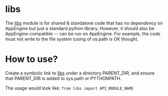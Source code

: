 # libs

The [libs](libs) module is for shared & standalone code that has no dependency
on AppEngine but just a standard python library. However, it should also be
AppEngine-compatible -- can be run on AppEngine. For example, the code must not
write to the file system (using of os.path is OK though).

# How to use?

Create a symbolic link to [libs](libs) under a directory PARENT\_DIR, and ensure
that PARENT\_DIR is added to sys.path or PYTHONPATH.

The usage would look like: `from libs import API_MODULE_NAME`
